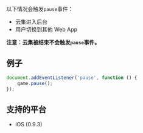 

以下情况会触发`pause`事件：
- 云集进入后台
- 用户切换到其他 Web App

**注意：云集被结束不会触发`pause`事件。**

## 例子

```javascript
document.addEventListener('pause', function () {
	game.pause();
});
```

## 支持的平台

* iOS (0.9.3)